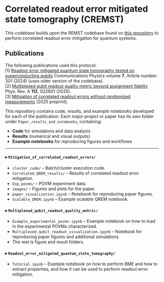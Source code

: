 # Correlated readout error mitigated state tomography (CREMST)

This codebase builds upon the REMST codebase found on [this repository](https://github.com/AdrianAasen/EMQST) to perform correlated readout error mitigation for quantum systems.

## Publications

The following publications used this protocol:\
[1] [Readout error mitigated quantum state tomography tested on superconducting qubits](https://www.nature.com/articles/s42005-024-01790-8) Communications Physics volume **7**, Article number: 301 (2024) (uses older version of the codebase).\
[2] [Multiplexed qubit readout quality metric beyond assignment fidelity](https://journals.aps.org/pra/abstract/10.1103/6p6s-t8b7)  Phys. Rev. A **112**, 022601 (2025).\
[3] [Mitigation of correlated readout errors without randomized measurements](https://arxiv.org/abs/2503.24276) (2025 preprint).

This repository contains code, results, and example notebooks developed for each of the publication. Each major project or paper has its own folder under `Paper_results_and_notebooks`, containing:
- **Code** for simulations and data analysis
- **Results** (numerical and visual outputs)
- **Example notebooks** for reproducing figures and workflows

---

#### ▸ `Mitigation_of_correlated_readout_errors/`
- `cluster_code/` – Batch/cluster execution code.  
- `Correlated_QREM_results/` – Results of correlated readout error mitigation.  
- `Exp_povms/` – POVM experiment data.  
- `images/` – Figures and plots for the paper.  
- `paper_visualization.ipynb` – Notebook for reproducing paper figures.  
- `Scalable_QREM.ipynb` – Example scalable QREM notebook.  

#### ▸ `Multiplexed_qubit_readout_quality_metric/`
- `Example_experimental_povms.ipynb` – Example notebook on how to load in the experimental POVMs characterized. 
- `Multiplexed_qubit_readout_visualization.ipynb` – Notebook for reproducing paper figures and additional simulations
- The rest is figure and result folders. 


#### ▸ `Readout_error_mitigated_quantum_state_tomography/`
- `Tutorial.ipynb` – Example notebook on how to perform BME and how to extract properties, and how it can be used to perform readout error mitigation.
